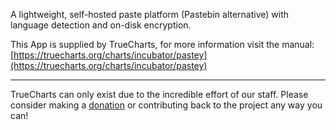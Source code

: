 A lightweight, self-hosted paste platform (Pastebin alternative) with language detection and on-disk encryption.

This App is supplied by TrueCharts, for more information visit the manual: [https://truecharts.org/charts/incubator/pastey](https://truecharts.org/charts/incubator/pastey)

---

TrueCharts can only exist due to the incredible effort of our staff.
Please consider making a [donation](https://truecharts.org/sponsor) or contributing back to the project any way you can!
